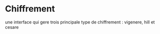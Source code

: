 # Chiffrement
 une interface qui gere trois principale type de chiffrement : vigenere, hill et cesare
